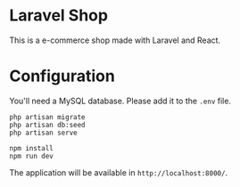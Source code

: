 # Laravel Shop
This is a e-commerce shop made with Laravel and React.

# Configuration
You'll need a MySQL database. Please add it to the `.env` file.

```
php artisan migrate
php artisan db:seed
php artisan serve
```

```
npm install
npm run dev
```

The application will be available in `http://localhost:8000/`.
